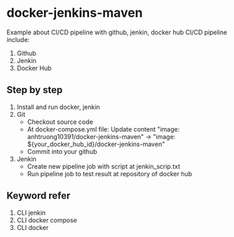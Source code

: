# docker-jenkins-maven
  Example about CI/CD pipeline with github, jenkin, docker hub
  CI/CD pipeline include:
   1. Github
   2. Jenkin
   3. Docker Hub
## Step by step
1. Install and run docker, jenkin
2. Git
   - Checkout source code
   - At docker-compose.yml file:
     Update content "image: anhtruong10391/docker-jenkins-maven" -> "image: ${your_docker_hub_id}/docker-jenkins-maven"
   - Commit into your github
3. Jenkin
   - Create new pipeline job with script at jenkin_scrip.txt
   - Run pipeline job to test result at repository of docker hub
## Keyword refer
1. CLI jenkin
2. CLI docker compose
3. CLI docker
